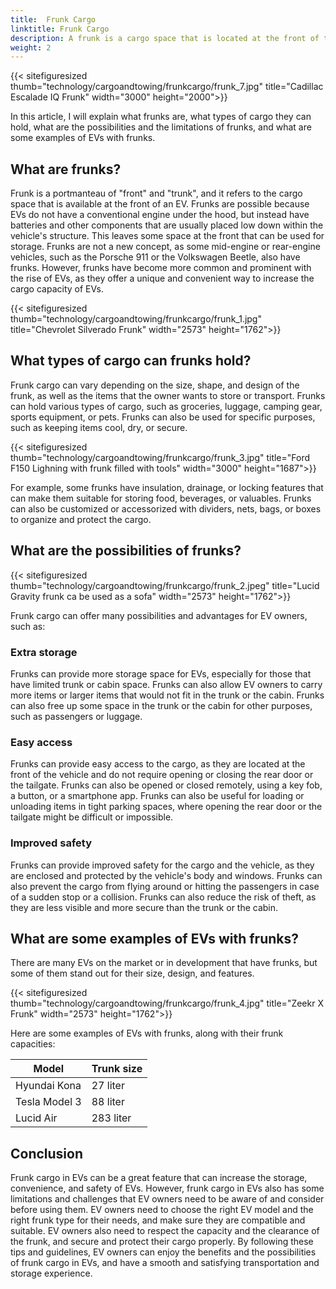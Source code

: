 ```yaml
---
title:  Frunk Cargo
linktitle: Frunk Cargo
description: A frunk is a cargo space that is located at the front of the vehicle, where the internal combustion engine would normally be. Frunks can offer many benefits, such as extra storage, easy access, and improved safety.
weight: 2
---
```

<!-- markdownlint-disable MD033 -->

{{< sitefiguresized thumb="technology/cargoandtowing/frunkcargo/frunk_7.jpg" title="Cadillac Escalade IQ  Frunk" width="3000" height="2000">}}

In this article, I will explain what frunks are, what types of cargo they can hold, what are the possibilities and the limitations of frunks, and what are some examples of EVs with frunks.

## What are frunks?

Frunk is a portmanteau of "front" and "trunk", and it refers to the cargo space that is available at the front of an EV. Frunks are possible because EVs do not have a conventional engine under the hood, but instead have batteries and other components that are usually placed low down within the vehicle's structure. This leaves some space at the front that can be used for storage. Frunks are not a new concept, as some mid-engine or rear-engine vehicles, such as the Porsche 911 or the Volkswagen Beetle, also have frunks. However, frunks have become more common and prominent with the rise of EVs, as they offer a unique and convenient way to increase the cargo capacity of EVs.

{{< sitefiguresized thumb="technology/cargoandtowing/frunkcargo/frunk_1.jpg" title="Chevrolet Silverado Frunk" width="2573" height="1762">}}

## What types of cargo can frunks hold?

Frunk cargo can vary depending on the size, shape, and design of the frunk, as well as the items that the owner wants to store or transport. Frunks can hold various types of cargo, such as groceries, luggage, camping gear, sports equipment, or pets. Frunks can also be used for specific purposes, such as keeping items cool, dry, or secure.


{{< sitefiguresized thumb="technology/cargoandtowing/frunkcargo/frunk_3.jpg" title="Ford F150 Lighning with frunk filled with tools" width="3000" height="1687">}}

For example, some frunks have insulation, drainage, or locking features that can make them suitable for storing food, beverages, or valuables. Frunks can also be customized or accessorized with dividers, nets, bags, or boxes to organize and protect the cargo.


## What are the possibilities of frunks?

{{< sitefiguresized thumb="technology/cargoandtowing/frunkcargo/frunk_2.jpeg" title="Lucid Gravity frunk ca be used as a sofa" width="2573" height="1762">}}

Frunk cargo can offer many possibilities and advantages for EV owners, such as:

### Extra storage

Frunks can provide more storage space for EVs, especially for those that have limited trunk or cabin space. Frunks can also allow EV owners to carry more items or larger items that would not fit in the trunk or the cabin. Frunks can also free up some space in the trunk or the cabin for other purposes, such as passengers or luggage.

### Easy access

Frunks can provide easy access to the cargo, as they are located at the front of the vehicle and do not require opening or closing the rear door or the tailgate. Frunks can also be opened or closed remotely, using a key fob, a button, or a smartphone app. Frunks can also be useful for loading or unloading items in tight parking spaces, where opening the rear door or the tailgate might be difficult or impossible.

### Improved safety

Frunks can provide improved safety for the cargo and the vehicle, as they are enclosed and protected by the vehicle's body and windows. Frunks can also prevent the cargo from flying around or hitting the passengers in case of a sudden stop or a collision. Frunks can also reduce the risk of theft, as they are less visible and more secure than the trunk or the cabin.

## What are some examples of EVs with frunks?

There are many EVs on the market or in development that have frunks, but some of them stand out for their size, design, and features.

{{< sitefiguresized thumb="technology/cargoandtowing/frunkcargo/frunk_4.jpg" title="Zeekr X Frunk" width="2573" height="1762">}}

 Here are some examples of EVs with frunks, along with their frunk capacities:

<table class="table table-striped">
<thead>
    <tr>
        <th>Model</th>
        <th>Trunk size</th>
   </tr>
</thead>
<tbody>
<tr>
    <td>Hyundai Kona</td>
    <td>27 liter</td>
</tr>
<tr>
    <td>Tesla Model 3</td>
    <td>88 liter</td>
</tr>
<tr>
    <td>Lucid Air</td>
    <td>283 liter</td>
</tr>
</tbody>
</table>

## Conclusion

Frunk cargo in EVs can be a great feature that can increase the storage, convenience, and safety of EVs. However, frunk cargo in EVs also has some limitations and challenges that EV owners need to be aware of and consider before using them. EV owners need to choose the right EV model and the right frunk type for their needs, and make sure they are compatible and suitable. EV owners also need to respect the capacity and the clearance of the frunk, and secure and protect their cargo properly. By following these tips and guidelines, EV owners can enjoy the benefits and the possibilities of frunk cargo in EVs, and have a smooth and satisfying transportation and storage experience.
